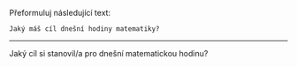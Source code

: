 Přeformuluj následující text:

```
Jaký máš cíl dnešní hodiny matematiky?
```

---

<!-- chatcmpl-748xi34SqeHPQQ2qN2gF7FNSrYxLm -->

Jaký cíl si stanovil/a pro dnešní matematickou hodinu?